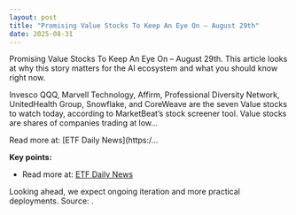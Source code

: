 ```yaml
---
layout: post
title: "Promising Value Stocks To Keep An Eye On – August 29th"
date: 2025-08-31
---
```


Promising Value Stocks To Keep An Eye On – August 29th. This article looks at why this story matters for the AI ecosystem and what you should know right now.

Invesco QQQ, Marvell Technology, Affirm, Professional Diversity Network, UnitedHealth Group, Snowflake, and CoreWeave are the seven Value stocks to watch today, according to MarketBeat’s stock screener tool. Value stocks are shares of companies trading at low…

Read more at: [ETF Daily News](https:/...

**Key points:**
- Read more at: [ETF Daily News](https://www.etfdailynews.com/2025/08/31/promising-value-stocks-to-keep-an-eye-on-august-29th/)

Looking ahead, we expect ongoing iteration and more practical deployments. Source: .
